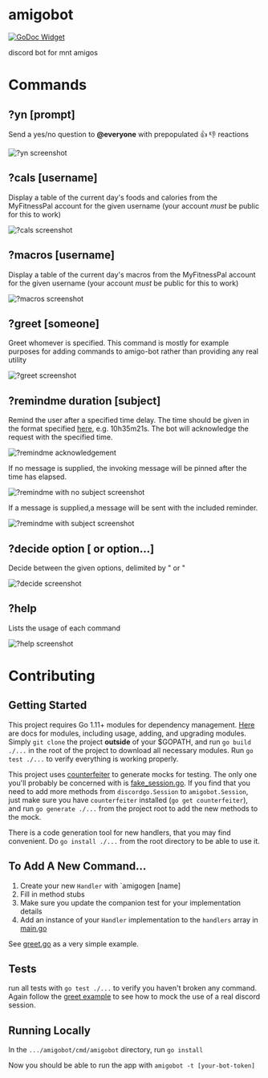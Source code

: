 # amigobot
[![GoDoc Widget]][GoDoc]

discord bot for mnt amigos
# Commands
## ?yn [prompt]
Send a yes/no question to **@everyone** with prepopulated 👍 👎 reactions

![?yn screenshot](https://user-images.githubusercontent.com/2359050/38431566-a448d60e-3992-11e8-8f07-0c017d839bbc.png)
## ?cals [username]
Display a table of the current day's foods and calories from the MyFitnessPal account for the given username (your account _must_ be public for this to work)

![?cals screenshot](https://user-images.githubusercontent.com/2359050/38431591-b908c16c-3992-11e8-82a7-2272a7133183.png)
## ?macros [username]
Display a table of the current day's macros from the MyFitnessPal account for the given username (your account _must_ be public for this to work) 

![?macros screenshot](https://user-images.githubusercontent.com/2359050/38431608-c639a45a-3992-11e8-8696-b8e2a9d14e29.png)
## ?greet [someone]
Greet whomever is specified. This command is mostly for example purposes for adding commands to amigo-bot rather than providing any real utility

![?greet screenshot](https://user-images.githubusercontent.com/2359050/38431625-d3920ade-3992-11e8-91d0-3bb0b22d3f99.png)

## ?remindme duration [subject]
Remind the user after a specified time delay. The time should be given in the format specified [here](https://golang.org/pkg/time/#ParseDuration), e.g. 10h35m21s. The bot will acknowledge the request with the specified time.

![?remindme acknowledgement](https://user-images.githubusercontent.com/42191246/43987787-99a95fe6-9cf4-11e8-84ae-f3b06cd131d5.PNG)

If no message is supplied, the invoking message will be pinned after the time has elapsed. 

![?remindme with no subject screenshot](https://user-images.githubusercontent.com/42191246/43987786-999c9d92-9cf4-11e8-833c-47fef41bfde5.PNG)

If a message is supplied,a message will be sent with the included reminder.

![?remindme with subject screenshot](https://user-images.githubusercontent.com/42191246/43987788-99b82116-9cf4-11e8-8fe9-407febd0b850.PNG)

## ?decide option [ or option...] 
Decide between the given options, delimited by " or "

![?decide screenshot](https://user-images.githubusercontent.com/42191246/44006290-06b7a35c-9e50-11e8-9007-281e72530a9d.png)

## ?help
Lists the usage of each command

![?help screenshot](https://user-images.githubusercontent.com/2359050/49352669-10f04600-f687-11e8-88ea-e67f9a2fe50f.png)

# Contributing

## Getting Started
This project requires Go 1.11+ modules for dependency management. [Here](https://github.com/golang/go/wiki/Modules) are docs for modules, including usage, adding, and upgrading modules. Simply `git clone` the project **outside** of your $GOPATH, and run `go build ./...` in the root of the project to download all necessary modules. Run `go test ./...` to verify everything is working properly.

This project uses [counterfeiter](https://github.com/maxbrunsfeld/counterfeiter) to generate mocks for testing. The only one you'll probably be concerned with is [fake_session.go](amigobotfakes/fake_session.go). If you find that you need to add more methods from `discordgo.Session` to `amigobot.Session`, just make sure you have `counterfeiter` installed (`go get counterfeiter`), and run `go generate ./...` from the project root to add the new methods to the mock.

There is a code generation tool for new handlers, that you may find convenient. Do `go install ./...` from the root directory to be able to use it.

## To Add A New Command...
1. Create your new `Handler` with `amigogen [name]
2. Fill in method stubs
3. Make sure you update the companion test for your implementation details
3. Add an instance of your `Handler` implementation to the `handlers` array in [main.go](cmd/amigobot/main.go)

See [greet.go](greet/greet.go) as a very simple example.

## Tests
run all tests with `go test ./...` to verify you haven't broken any command. Again follow the [greet example](greet/greet_test.go) to see how to mock the use of a real discord session.

## Running Locally
In the `.../amigobot/cmd/amigobot` directory, run `go install`

Now you should be able to run the app with `amigobot -t [your-bot-token]`

[GoDoc]: https://godoc.org/github.com/ryanmiville/amigobot
[GoDoc Widget]: https://godoc.org/github.com/ryanmiville/amigobot?status.svg
